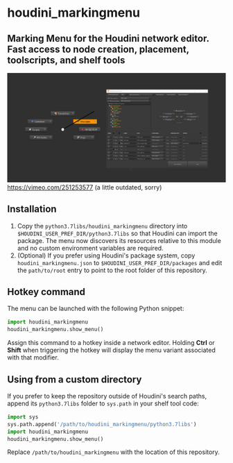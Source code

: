# houdini_markingmenu
## Marking Menu for the Houdini network editor. Fast access to node creation, placement, toolscripts, and shelf tools

![Image of the Menu and Editor](/python3.7libs/houdini_markingmenu/docs/mm_screenshot.jpg?raw=true)
https://vimeo.com/251253577 (a little outdated, sorry)

## Installation
1. Copy the `python3.7libs/houdini_markingmenu` directory into
   `$HOUDINI_USER_PREF_DIR/python3.7libs` so that Houdini can import the
   package.  The menu now discovers its resources relative to this module and
   no custom environment variables are required.
2. (Optional) If you prefer using Houdini's package system, copy
   `houdini_markingmenu.json` to `$HOUDINI_USER_PREF_DIR/packages` and edit the
   `path/to/root` entry to point to the root folder of this repository.

## Hotkey command
The menu can be launched with the following Python snippet:

```python
import houdini_markingmenu
houdini_markingmenu.show_menu()
```

Assign this command to a hotkey inside a network editor. Holding **Ctrl** or
**Shift** when triggering the hotkey will display the menu variant associated
with that modifier.

## Using from a custom directory
If you prefer to keep the repository outside of Houdini's search paths,
append its `python3.7libs` folder to ``sys.path`` in your shelf tool code:

```python
import sys
sys.path.append('/path/to/houdini_markingmenu/python3.7libs')
import houdini_markingmenu
houdini_markingmenu.show_menu()
```

Replace ``/path/to/houdini_markingmenu`` with the location of this repository.



